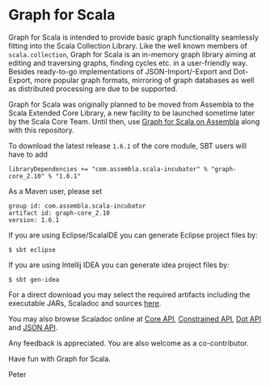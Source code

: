 # Graph for Scala
Graph for Scala is intended to provide basic graph functionality seamlessly 
fitting into the Scala Collection Library. Like the well known members of 
`scala.collection`, Graph for Scala is an in-memory graph library aiming at 
editing and traversing graphs, finding cycles etc. in a user-friendly way. 
Besides ready-to-go implementations of JSON-Import/-Export and Dot-Export, 
more popular graph formats, mirroring of graph databases as well as distributed 
processing are due to be supported.

Graph for Scala was originally planned to be moved from Assembla to the Scala Extended 
Core Library, a new facility to be launched sometime later by the Scala Core Team. 
Until then, use
[Graph for Scala on Assembla](https://www.assembla.com/spaces/scala-graph/documents)
along with this repository.

To download the latest release `1.6.1` of the core module, SBT users will have to add

```
libraryDependencies += "com.assembla.scala-incubator" % "graph-core_2.10" % "1.6.1"
```

As a Maven user, please set  
```
group id: com.assembla.scala-incubator  
artifact id: graph-core_2.10  
version: 1.6.1  
```

If you are using Eclipse/ScalaIDE you can generate Eclipse project files by:
```
$ sbt eclipse
```

If you are using Intellij IDEA you can generate idea project files by:
```
$ sbt gen-idea
```

For a direct download you may select the required artifacts including the executable JARs,
Scaladoc and sources [here](https://oss.sonatype.org/content/repositories/releases/com/assembla/scala-incubator/).

You may also browse Scaladoc online at [Core API](http://www.scala-graph.org/core/api/), [Constrained API](http://www.scala-graph.org/constrained/api/), [Dot API](http://www.scala-graph.org/dot/api/) and [JSON API](http://www.scala-graph.org/json/api/).

Any feedback is appreciated. You are also welcome as a co-contributor.

Have fun with Graph for Scala.

Peter